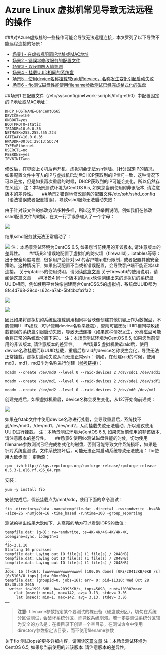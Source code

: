 <properties 
	pageTitle="Azure linux虚拟机常见导致无法远程的操作" 
	description="对Azure虚拟机的一些操作可能会导致无法远程连接，本文罗列了些常见的场景。" 
	services="virtual machine" 
	documentationCenter="" 
	authors=""
	manager="" 
	editor=""/>
<tags ms.service="virtual-machines-aog" ms.date="" wacn.date="07/06/2016"/>

# Azure Linux 虚拟机常见导致无法远程的操作

###对Azure虚拟机的一些操作可能会导致无法远程连接，本文罗列了以下导致不能远程连接的场景：

- [场景1 - 在虚拟机配置IP地址或MAC地址](#scenario01)
- [场景2 - 错误地修改服务的配置文件](#scenario02)
- [场景3 - 误设置防火墙规则](#scenario03)
- [场景4 - 挂载UUID相同的系统盘](#scenario04)
- [场景5 - 使用device名称挂载软raid的device，名称发生变化引起启动失败](#scenario05)
- [场景6 - fio测试磁盘性能使用filename参数测试已经完成格式化的磁盘](#scenario06)


##<a id="scenario01"></a>场景1 
在配置文件（/etc/sysconfig/network-scripts/ifcfg-eth0）中配置固定的IP地址或MAC地址：

	DHCP_HOSTNAME=DanCentOS65
	DEVICE=eth0
	ONBOOT=yes
	BOOTPROTO=static
	IPADDR=10.0.0.36
	NETMASK=255.255.255.224
	GATEWAY=10.0.0.33
	HWADDR=00:0C:29:13:5D:74
	TYPE=Ethernet
	USERCTL=no
	PEERDNS=yes
	IPV6INIT=no

修改后，在界面上关机后再开机，虚拟机会无法ssh登陆。（针对固定IP的情况，如果配置文件中写入的IP与虚拟机启动后DHCP获取到的IP恰巧一致，这种情况下可以链接，但是如果再次重启的时候，DHCP获取到的IP可能会变化，所以仍然存在风险）
注：本场景测试环境为CentOS 6.5, 如果您当前使用的非该版本, 请注意版本的差异性。
 
##<a id="scenario02"></a>场景2 
错误地修改服务的配置文件/etc/ssh/sshd_config（语法错误或者配置错误），导致sshd服务无法启动失败：

由于针对该文件的修改方法多种多样，所以这里只举例说明，例如我们在修改sshd配置文件的时候，在某一行手误多输入了一个字母：

![](./media/aog-virtual-machines-linux-scenarios-unable-to-remote/scenario-02-01.png) 
 
结果sshd服务就无法正常启动了：

 ![](./media/aog-virtual-machines-linux-scenarios-unable-to-remote/scenario-02-02.png) 
 注：本场景测试环境为CentOS 6.5, 如果您当前使用的非该版本, 请注意版本的差异性。
 
##<a id="scenario03"></a>场景3
错误地配置了虚拟机的防火墙（firewalld），iptables等等：
出于安全角度考虑，很多用户会针对ssh的客户端ip进行限制，或者配置其他安全策略，这种情况下，如果出现配置不当或者错误配置，会导致客户端不能正常ssh连接。
关于iptables的使用说明，请阅读[这篇文章](https://wiki.centos.org/HowTos/Network/IPTables)
关于firewalld的使用说明，请阅读[这篇文章](https://access.redhat.com/documentation/zh-CN/Red_Hat_Enterprise_Linux/7/html/Security_Guide/sec-Using_Firewalls.html#sec-Introduction_to_firewalld)
 
##<a id="scenario04"></a>场景4 
同一个版本的Linux映像创建出来的虚拟机的系统盘UUID相同，例如使用平台映像创建两台CentOS6.5的虚拟机，系统盘UUID都为8fc4d768-29cd-462c-a7ab-5bf4bcfa9fa2：

  ![](./media/aog-virtual-machines-linux-scenarios-unable-to-remote/scenario-04-01.png) 

  ![](./media/aog-virtual-machines-linux-scenarios-unable-to-remote/scenario-04-02.png) 
 
因此如果将虚拟机的系统盘挂载到用相同平台映像创建其他机器上作为数据盘，不要使用UUID挂载（可以使用device名称来挂载），否则可能因为UUID相同导致挂载错误的系统盘引起启动失败，导致无法连接（如果这种情况发生，分离磁盘可能会将正常的系统盘分离下来）。
注：本场景测试环境为CentOS 6.5, 如果您当前使用的非该版本, 请注意版本的差异性。
 
##<a id="scenario05"></a>场景5 
虚拟机做软raid后，使用device名称挂载而非UUID挂载，重启后软raid的device名称发生变化，导致无法正常挂载，虚拟机启动失败从而无法正常ssh：
例如，在创建raid的时候，使用md0，md1，md2作为名称进行创建（[参考链接](/documentation/articles/virtual-machines-linux-configure-raid/)）：

`mdadm --create /dev/md0 --level 0 --raid-devices 2 /dev/sdc1 /dev/sdd1`

`mdadm --create /dev/md1 --level 0 --raid-devices 2 /dev/sde1 /dev/sdf1`

`mdadm --create /dev/md2 --level 0 --raid-devices 2 /dev/md0 /dev/md1`

创建完成后，如果虚拟机重启，device名称会发生变化，从127开始向前递减：
 
  ![](./media/aog-virtual-machines-linux-scenarios-unable-to-remote/scenario-05-01.png) 

如果在fstab文件中使用device名称进行挂载，会导致重启后，系统找不到/dev/md0，/dev/md1，/dev/md2，从而挂载失败无法启动。所以建议使用UUID进行挂载。
注：本场景测试环境为CentOS 6.5, 如果您当前使用的非该版本, 请注意版本的差异性。
 
##<a id="scenario06"></a>场景6
使用fio测试磁盘性能的时候，切勿使用filename参数测试已经完成格式化的磁盘，否则可能导致文件系统损坏，如果是针对系统盘测试，文件系统损坏后，可能无法正常启动系统导致无法使用：
fio使用大致步骤：
更新源：

	rpm -ivh http://pkgs.repoforge.org/rpmforge-release/rpmforge-release-0.5.3-1.el6.rf.x86_64.rpm

安装：

	yum -y install fio
 
安装完成后，假设挂载点为/mnt/sdc，使用下面的命令测试：

`fio -directory=/data -name=tempfile.dat -direct=1 -rw=randwrite -bs=8k -size=2G -numjobs=16 -time_based -runtime=100 -group_reporting`
 
测试的输出结果大致如下，从高亮的地方可以看到IOPS的数值：

	tempfile.dat: (g=0): rw=randwrite, bs=4K-4K/4K-4K/4K-4K, ioengine=sync, iodepth=1
	...
	fio-2.1.10
	Starting 16 processes
	tempfile.dat: Laying out IO file(s) (1 file(s) / 2048MB)
	tempfile.dat: Laying out IO file(s) (1 file(s) / 2048MB)
	tempfile.dat: Laying out IO file(s) (1 file(s) / 2048MB)
	……
	Jobs: 16 (f=16): [wwwwwwwwwwwwwwww] [100.0% done] [0KB/20413KB/0KB /s] [0/5103/0 iops] [eta 00m:00s]
	tempfile.dat: (groupid=0, jobs=16): err= 0: pid=11310: Wed Oct 28 08:38:20 2015
	  write: io=1991.6MB, bw=20393KB/s, iops=5098, runt=100002msec
	    clat (msec): min=1, max=142, avg= 3.13, stdev= 3.86
	     lat (msec): min=1, max=142, avg= 3.13, stdev= 3.86
	……

>**注意:**
filename参数指定某个要测试的裸设备（硬盘或分区），切勿在系统分区做测试，会破坏系统分区，而导致系统崩溃。若一定要测试系统分区较为安全的方法是：在根目录下创建一个空目录，在测试命令中使用directory参数指定该目录，而不使用filename参数

关于fio 测试iops的更多详细内容，请阅读[这篇文章](http://blog.csdn.net/commsea/article/details/11797011)
注：本场景测试环境为CentOS 6.5, 如果您当前使用的非该版本, 请注意版本的差异性。
 

